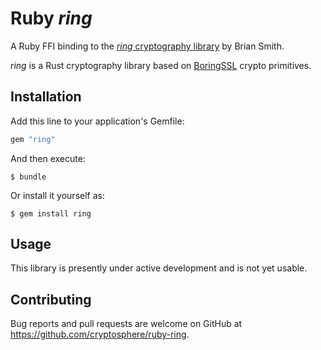 Ruby *ring*
===========

A Ruby FFI binding to the [*ring* cryptography library][ring] by Brian Smith.

*ring* is a Rust cryptography library based on [BoringSSL] crypto primitives.

[ring]: https://github.com/briansmith/ring
[BoringSSL]: https://boringssl.googlesource.com/boringssl/

## Installation

Add this line to your application's Gemfile:

```ruby
gem "ring"
```

And then execute:

    $ bundle

Or install it yourself as:

    $ gem install ring

## Usage

This library is presently under active development and is not yet usable.

## Contributing

Bug reports and pull requests are welcome on GitHub at https://github.com/cryptosphere/ruby-ring.

